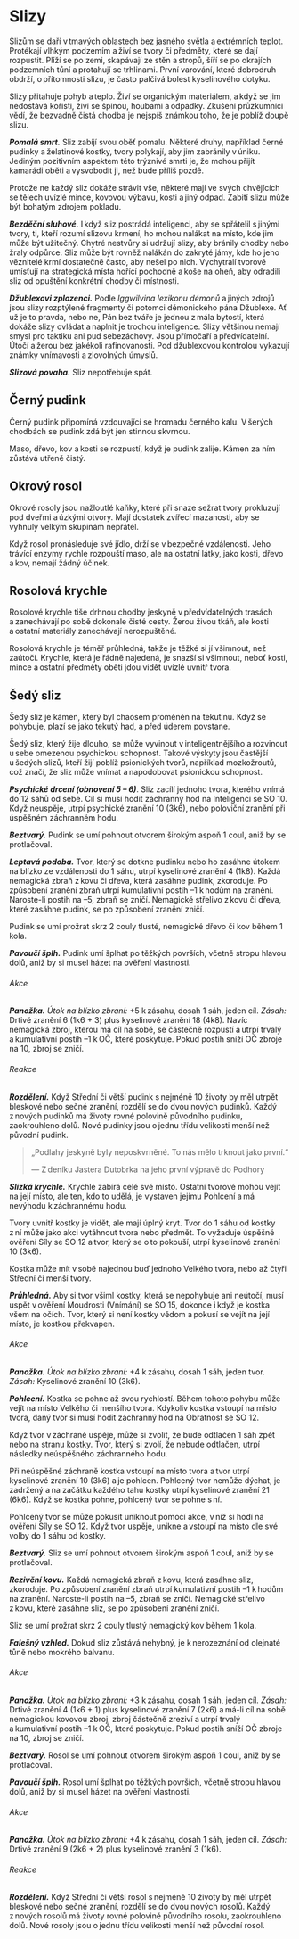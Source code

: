 # Slizy
  
Slizům se daří v tmavých oblastech bez jasného světla a extrémních teplot. Protékají vlhkým podzemím a živí se tvory či předměty, které se dají rozpustit. Plíží se po zemi, skapávají ze stěn a stropů, šíří se po okrajích podzemních tůní a protahují se trhlinami. První varování, které dobrodruh obdrží, o přítomnosti slizu, je často palčivá bolest kyselinového dotyku.
  
Slizy přitahuje pohyb a teplo. Živí se organickým materiálem, a když se jim nedostává kořisti, živí se špínou, houbami a odpadky. Zkušení průzkumníci vědí, že bezvadně čistá chodba je nejspíš známkou toho, že je poblíž doupě slizu.
  
***Pomalá smrt.*** Sliz zabíjí svou oběť pomalu. Některé druhy, například černé pudinky a želatinové kostky, tvory polykají, aby jim zabránily v úniku. Jediným pozitivním aspektem této trýznivé smrti je, že mohou přijít kamarádi oběti a vysvobodit ji, než bude příliš pozdě.
  
Protože ne každý sliz dokáže strávit vše, některé mají ve svých chvějících se tělech uvízlé mince, kovovou výbavu, kosti a jiný odpad. Zabití slizu může být bohatým zdrojem pokladu.
  
***Bezděční sluhové.*** I když sliz postrádá inteligenci, aby se spřátelil s jinými tvory, ti, kteří rozumí slizovu krmení, ho mohou nalákat na místo, kde jim může být užitečný. Chytré nestvůry si udržují slizy, aby bránily chodby nebo žraly odpůrce. Sliz může být rovněž nalákán do zakryté jámy, kde ho jeho věznitelé krmí dostatečně často, aby nešel po nich. Vychytralí tvorové umísťují na strategická místa hořící pochodně a koše na oheň, aby odradili sliz od opuštění konkrétní chodby či místnosti.
  
***Džublexovi zplozenci.*** Podle *Iggwilvina lexikonu démonů* a jiných zdrojů jsou slizy rozptýlené fragmenty či potomci démonického pána Džublexe. Ať už je to pravda, nebo ne, Pán bez tváře je jednou z mála bytostí, která dokáže slizy ovládat a naplnit je trochou inteligence. Slizy většinou nemají smysl pro taktiku ani pud sebezáchovy. Jsou přímočaří a předvídatelní. Útočí a žerou bez jakékoli rafinovanosti. Pod džublexovou kontrolou vykazují známky vnímavosti a zlovolných úmyslů.
  
***Slizová povaha.*** Sliz nepotřebuje spát.

## Černý pudink
  
Černý pudink připomíná vzdouvající se hromadu černého kalu. V šerých chodbách se pudink zdá být jen stinnou skvrnou.
  
Maso, dřevo, kov a kosti se rozpustí, když je pudink zalije. Kámen za ním zůstává utřeně čistý.
  
## Okrový rosol
  
Okrové rosoly jsou nažloutlé kaňky, které při snaze sežrat tvory prokluzují pod dveřmi a úzkými otvory. Mají dostatek zvířecí mazanosti, aby se vyhnuly velkým skupinám nepřátel.
  
Když rosol pronásleduje své jídlo, drží se v bezpečné vzdálenosti. Jeho trávící enzymy rychle rozpouští maso, ale na ostatní látky, jako kosti, dřevo a kov, nemají žádný účinek.
  
## Rosolová krychle
  
Rosolové krychle tiše drhnou chodby jeskyně v předvídatelných trasách a zanechávají po sobě dokonale čisté cesty. Žerou živou tkáň, ale kosti a ostatní materiály zanechávají nerozpuštěné.
  
Rosolová krychle je téměř průhledná, takže je těžké si jí všimnout, než zaútočí. Krychle, která je řádně najedená, je snazší si všimnout, neboť kosti, mince a ostatní předměty oběti jdou vidět uvízlé uvnitř tvora.
  
## Šedý sliz
  
Šedý sliz je kámen, který byl chaosem proměněn na tekutinu. Když se pohybuje, plazí se jako tekutý had, a před úderem povstane.

<Card header="Varianta: Psychický šedý sliz">
  
Šedý sliz, který žije dlouho, se může vyvinout v inteligentnějšího a rozvinout u sebe omezenou psychickou schopnost. Takové výskyty jsou častější u šedých slizů, kteří žijí poblíž psionických tvorů, například mozkožroutů, což značí, že sliz může vnímat a napodobovat psionickou schopnost.
  
***Psychické drcení (obnovení 5 – 6)***. Sliz zacílí jednoho tvora, kterého vnímá do 12 sáhů od sebe. Cíl si musí hodit záchranný hod na Inteligenci se SO 10. Když neuspěje, utrpí psychické zranění 10 (3k6), nebo poloviční zranění při úspěšném záchranném hodu.
  
</Card>  

<Monster 
    title="Černý pudink"
    subtitle="Velký sliz, bez přesvědčení"
    armor-class="7"
    hit-points="85 (10k10 + 30)"
    speed="4 sáhy, šplhání 4 sáhy"
    str="16 (+3)"
    dex="5 (-3)"
    con="16 (+3)"
    int="1 (-5)"
    wis="6 (-2)"
    cha="1 (-5)"
    saving-throws=""
    skills=""
    damage-vulnerabilities=""
    damage-resistances="blesková, chladná, kyselinová, sečná"
    damage-immunities=""
    condition-immunities="hluchý, ležící, slepý, únava, vystrašený, zmámený"
    senses="mimozrakové vnímání 12 sáhů (mimo tento okruh je slepý), pasivní Vnímání 8"
    languages="—"
    challenge="4 (1 100 ZK)"
    >

***Beztvarý.*** Pudink se umí pohnout otvorem širokým aspoň 1 coul, aniž by se protlačoval.
  
***Leptavá podoba.*** Tvor, který se dotkne pudinku nebo ho zasáhne útokem na blízko ze vzdálenosti do 1 sáhu, utrpí kyselinové zranění 4 (1k8). Každá nemagická zbraň z kovu či dřeva, která zasáhne pudink, zkoroduje. Po způsobení zranění zbraň utrpí kumulativní postih –1 k hodům na zranění. Naroste-li postih na –5, zbraň se zničí. Nemagické střelivo z kovu či dřeva, které zasáhne pudink, se po způsobení zranění zničí.
  
Pudink se umí prožrat skrz 2 couly tlusté, nemagické dřevo či kov během 1 kola.
  
***Pavoučí šplh.*** Pudink umí šplhat po těžkých površích, včetně stropu hlavou dolů, aniž by si musel házet na ověření vlastnosti.
  
###### Akce
  
***Panožka.*** *Útok na blízko zbraní:* +5 k zásahu, dosah 1 sáh, jeden cíl. *Zásah:* Drtivé zranění 6 (1k6 + 3) plus kyselinové zranění 18 (4k8). Navíc nemagická zbroj, kterou má cíl na sobě, se částečně rozpustí a utrpí trvalý a kumulativní postih –1 k OČ, které poskytuje. Pokud postih sníží OČ zbroje na 10, zbroj se zničí.
  
###### Reakce
  
***Rozdělení.*** Když Střední či větší pudink s nejméně 10 životy by měl utrpět bleskové nebo sečné zranění, rozdělí se do dvou nových pudinků. Každý z nových pudinků má životy rovné polovině původního pudinku, zaokrouhleno dolů. Nové pudinky jsou o jednu třídu velikosti menší než původní pudink.

</Monster>
  
> „Podlahy jeskyně byly neposkvrněné. To nás mělo trknout jako první.“
>  
> — Z deníku Jastera Dutobrka na jeho první výpravě do Podhory

<Monster 
    title="Rosolová krychle"
    subtitle="Velký sliz, bez přesvědčení"
    armor-class="6"
    hit-points="84 (8k10 + 40)"
    speed="3 sáhy"
    str="14 (+2)"
    dex="3 (-4)"
    con="20 (+5)"
    int="1 (-5)"
    wis="6 (-2)"
    cha="1 (-5)"
    saving-throws=""
    skills=""
    damage-vulnerabilities=""
    damage-resistances=""
    damage-immunities=""
    condition-immunities="hluchá, ležící, slepá, únava, vystrašená, zmámená"
    senses="mimozrakové vnímání 12 sáhů (mimo tento okruh je slepá), pasivní Vnímání 8"
    languages="—"
    challenge="2 (450 ZK)"
    >

***Slizká krychle.*** Krychle zabírá celé své místo. Ostatní tvorové mohou vejít na její místo, ale ten, kdo to udělá, je vystaven jejímu Pohlcení a má nevýhodu k záchrannému hodu.
  
Tvory uvnitř kostky je vidět, ale mají úplný kryt. Tvor do 1 sáhu od kostky z ní může jako akci vytáhnout tvora nebo předmět. To vyžaduje úspěšné ověření Síly se SO 12 a tvor, který se o to pokouší, utrpí kyselinové zranění 10 (3k6).
  
Kostka může mít v sobě najednou buď jednoho Velkého tvora, nebo až čtyři Střední či menší tvory.
  
***Průhledná.*** Aby si tvor všiml kostky, která se nepohybuje ani neútočí, musí uspět v ověření Moudrosti (Vnímání) se SO 15, dokonce i když je kostka všem na očích. Tvor, který si není kostky vědom a pokusí se vejít na její místo, je kostkou překvapen.
  
###### Akce
  
***Panožka.*** *Útok na blízko zbraní:* +4 k zásahu, dosah 1 sáh, jeden tvor. *Zásah:* Kyselinové zranění 10 (3k6).
  
***Pohlcení.*** Kostka se pohne až svou rychlostí. Během tohoto pohybu může vejít na místo Velkého či menšího tvora. Kdykoliv kostka vstoupí na místo tvora, daný tvor si musí hodit záchranný hod na Obratnost se SO 12.
  
Když tvor v záchraně uspěje, může si zvolit, že bude odtlačen 1 sáh zpět nebo na stranu kostky. Tvor, který si zvolí, že nebude odtlačen, utrpí následky neúspěšného záchranného hodu.
  
Při neúspěšné záchraně kostka vstoupí na místo tvora a tvor utrpí kyselinové zranění 10 (3k6) a je pohlcen. Pohlcený tvor nemůže dýchat, je zadržený a na začátku každého tahu kostky utrpí kyselinové zranění 21 (6k6). Když se kostka pohne, pohlcený tvor se pohne s ní.
  
Pohlcený tvor se může pokusit uniknout pomocí akce, v níž si hodí na ověření Síly se SO 12. Když tvor uspěje, unikne a vstoupí na místo dle své volby do 1 sáhu od kostky.

</Monster>  

<Monster 
    title="Šedý sliz"
    subtitle="Střední sliz, bez přesvědčení"
    armor-class="8"
    hit-points="22 (3k8 + 9)"
    speed="2 sáhy, šplhání 2 sáhy"
    str="12 (+1)"
    dex="6 (-2)"
    con="16 (+3)"
    int="1 (-5)"
    wis="6 (-2)"
    cha="2 (-4)"
    saving-throws=""
    skills="Nenápadnost +2"
    damage-vulnerabilities=""
    damage-resistances="chladná, kyselinová, ohnivá"
    damage-immunities=""
    condition-immunities="hluchý, ležící, slepý, únava, vystrašený, zmámený"
    senses="vidění ve tmě 12 sáhů (mimo tento okruh je slepý), pasivní Vnímání 8"
    languages="—"
    challenge="1/2 (100 ZK)"
    >

***Beztvarý.*** Sliz se umí pohnout otvorem širokým aspoň 1 coul, aniž by se protlačoval.
  
***Rezivění kovu.*** Každá nemagická zbraň z kovu, která zasáhne sliz, zkoroduje. Po způsobení zranění zbraň utrpí kumulativní postih –1 k hodům na zranění. Naroste-li postih na –5, zbraň se zničí. Nemagické střelivo z kovu, které zasáhne sliz, se po způsobení zranění zničí.
  
Sliz se umí prožrat skrz 2 couly tlustý nemagický kov během 1 kola.
  
***Falešný vzhled.*** Dokud sliz zůstává nehybný, je k nerozeznání od olejnaté tůně nebo mokrého balvanu.
  
###### Akce
  
***Panožka.*** *Útok na blízko zbraní:* +3 k zásahu, dosah 1 sáh, jeden cíl. *Zásah:* Drtivé zranění 4 (1k6 + 1) plus kyselinové zranění 7 (2k6) a má-li cíl na sobě nemagickou kovovou zbroj, zbroj částečně zreziví a utrpí trvalý a kumulativní postih –1 k OČ, které poskytuje. Pokud postih sníží OČ zbroje na 10, zbroj se zničí.
 
</Monster>

<Monster 
    title="Okrový rosol"
    subtitle="Velký sliz, bez přesvědčení"
    armor-class="8"
    hit-points="45 (6k10 + 12)"
    speed="2 sáhy, šplhání 2 sáhy"
    str="15 (+2)"
    dex="6 (-2)"
    con="14 (+2)"
    int="2 (-4)"
    wis="6 (-2)"
    cha="1 (-5)"
    saving-throws=""
    skills=""
    damage-vulnerabilities=""
    damage-resistances="kyselinová"
    damage-immunities="blesková, sečná"
    condition-immunities="hluchý, ležící, slepý, únava, vystrašený, zmámený"
    senses="vidění ve tmě 12 sáhů (mimo tento okruh je slepý), pasivní Vnímání 8"
    languages="—"
    challenge="2 (450 ZK)"
    >

***Beztvarý.*** Rosol se umí pohnout otvorem širokým aspoň 1 coul, aniž by se protlačoval.
  
***Pavoučí šplh.*** Rosol umí šplhat po těžkých površích, včetně stropu hlavou dolů, aniž by si musel házet na ověření vlastnosti.
  
###### Akce
  
***Panožka.*** *Útok na blízko zbraní:* +4 k zásahu, dosah 1 sáh, jeden cíl. *Zásah:* Drtivé zranění 9 (2k6 + 2) plus kyselinové zranění 3 (1k6).
  
###### Reakce
  
***Rozdělení.*** Když Střední či větší rosol s nejméně 10 životy by měl utrpět bleskové nebo sečné zranění, rozdělí se do dvou nových rosolů. Každý z nových rosolů má životy rovné polovině původního rosolu, zaokrouhleno dolů. Nové rosoly jsou o jednu třídu velikosti menší než původní rosol.

</Monster>  
